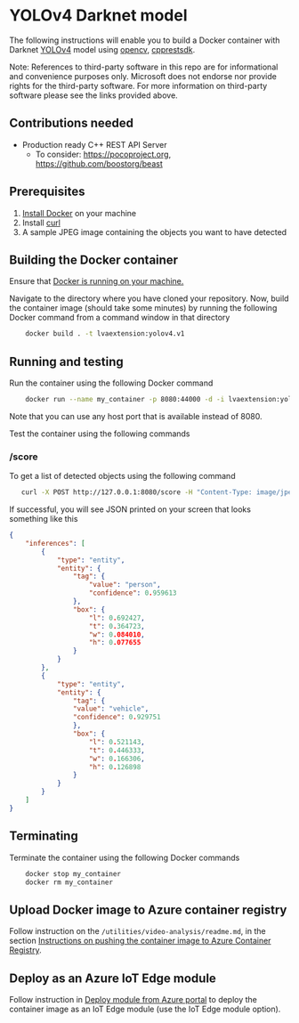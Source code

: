 # YOLOv4 Darknet model

The following instructions will enable you to build a Docker container with Darknet [YOLOv4](http://pjreddie.com/darknet/yolo/) model using [opencv](https://opencv.org/), [cpprestsdk](https://github.com/microsoft/cpprestsdk/).

Note: References to third-party software in this repo are for informational and convenience purposes only. Microsoft does not endorse nor provide rights for the third-party software. For more information on third-party software please see the links provided above.

## Contributions needed

* Production ready C++ REST API Server   
    - To consider: https://pocoproject.org, https://github.com/boostorg/beast

## Prerequisites

1. [Install Docker](http://docs.docker.com/docker-for-windows/install/) on your machine
2. Install [curl](http://curl.haxx.se/)
3. A sample JPEG image containing the objects you want to have detected

## Building the Docker container

Ensure that [Docker is running on your machine.](https://docs.docker.com/docker-for-windows/install/#start-docker-desktop)

Navigate to the directory where you have cloned your repository.
Now, build the container image (should take some minutes) by running the following Docker command from a command window in that directory

```bash
    docker build . -t lvaextension:yolov4.v1
```

## Running and testing

Run the container using the following Docker command

```bash
    docker run --name my_container -p 8080:44000 -d -i lvaextension:yolov4.v1
```

Note that you can use any host port that is available instead of 8080.

Test the container using the following commands

### /score

To get a list of detected objects using the following command

```bash
   curl -X POST http://127.0.0.1:8080/score -H "Content-Type: image/jpeg" --data-binary @<image_file_in_jpeg>
```

If successful, you will see JSON printed on your screen that looks something like this

```JSON
{
    "inferences": [
        {
            "type": "entity",
            "entity": {
                "tag": {
                    "value": "person",
                    "confidence": 0.959613
                },
                "box": {
                    "l": 0.692427,
                    "t": 0.364723,
                    "w": 0.084010,
                    "h": 0.077655
                }
            }
        },
        {
            "type": "entity",
            "entity": {
                "tag": {
                "value": "vehicle",
                "confidence": 0.929751
                },
                "box": {
                    "l": 0.521143,
                    "t": 0.446333,
                    "w": 0.166306,
                    "h": 0.126898
                }
            }
        }
    ]
}
```

## Terminating

Terminate the container using the following Docker commands

```bash
    docker stop my_container
    docker rm my_container
```

## Upload Docker image to Azure container registry

Follow instruction on the `/utilities/video-analysis/readme.md`, in the section [Instructions on pushing the container image to Azure Container Registry](../readme.md#instructions-on-pushing-the-container-image-to-azure-container-registry).

## Deploy as an Azure IoT Edge module

Follow instruction in [Deploy module from Azure portal](https://docs.microsoft.com/en-us/azure/iot-edge/how-to-deploy-modules-portal) to deploy the container image as an IoT Edge module (use the IoT Edge module option).
